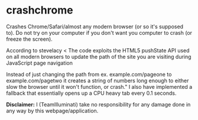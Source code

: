 # crashchrome
Crashes Chrome/Safari/almost any modern browser (or so it's supposed to).  Do not try on your computer if you don't want you computer to crash (or freeze the screen).  

According to stevelacy 
< The code exploits the HTML5 pushState API used on all modern browsers to update the path of the site you are visiting during JavaScript page navigation

Instead of just changing the path from ex. example.com/pageone to example.com/pagetwo it creates a string of numbers long enough to either slow the browser until it won't function, or crash."  I also have implemented a fallback that essentially opens up a CPU heavy tab every 0.1 seconds.

<b> Disclaimer:</b>
I (TeamIlluminati) take no responsibility for any damage done in any way by this webpage/application.
